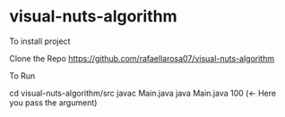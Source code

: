 # visual-nuts-algorithm

To install project

Clone the Repo
https://github.com/rafaellarosa07/visual-nuts-algorithm


To Run 

cd visual-nuts-algorithm/src
javac Main.java
java Main.java 100 (<- Here you pass the argument) 
